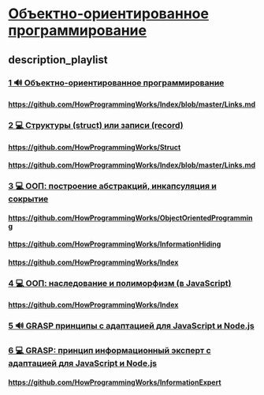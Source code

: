 # [Объектно-ориентированное программирование](/playlist?list=PLHhi8ymDMrQZsPQhqTlK3cw5fsIXJX6C-)

## description_playlist



### [1 🔊 Объектно-ориентированное программирование](https://www.youtube.com/watch?v=r4ReQlVtfgQ)

#### https://github.com/HowProgrammingWorks/Index/blob/master/Links.md

### [2 💻 Структуры (struct) или записи (record)](https://www.youtube.com/watch?v=Wb7o_kK4aH4)

#### https://github.com/HowProgrammingWorks/Struct

#### https://github.com/HowProgrammingWorks/Index/blob/master/Links.md

### [3 💻 ООП: построение абстракций, инкапсуляция и сокрытие](https://www.youtube.com/watch?v=sQwF6-bYeDM)

#### https://github.com/HowProgrammingWorks/ObjectOrientedProgramming

#### https://github.com/HowProgrammingWorks/InformationHiding

#### https://github.com/HowProgrammingWorks/Index

### [4 💻 ООП: наследование и полиморфизм (в JavaScript)](https://www.youtube.com/watch?v=8OuzIAuMfjw)

#### https://github.com/HowProgrammingWorks/Index

### [5 🔊 GRASP принципы с адаптацией для JavaScript и Node.js](https://www.youtube.com/watch?v=ExauFjYV_lQ)

### [6 💻 GRASP: принцип информационный эксперт с адаптацией для JavaScript и Node.js](https://www.youtube.com/watch?v=cCHL329_As0)

#### https://github.com/HowProgrammingWorks/InformationExpert

